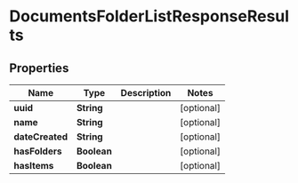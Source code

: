 

# DocumentsFolderListResponseResults


## Properties

Name | Type | Description | Notes
------------ | ------------- | ------------- | -------------
**uuid** | **String** |  |  [optional]
**name** | **String** |  |  [optional]
**dateCreated** | **String** |  |  [optional]
**hasFolders** | **Boolean** |  |  [optional]
**hasItems** | **Boolean** |  |  [optional]



